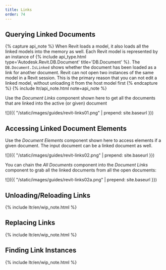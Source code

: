 ```yaml
---
title: Links
order: 74
---
```


## Querying Linked Documents

{% capture api_note %}
When Revit loads a model, it also loads all the linked models into the memory as well. Each Revit model is represented by an instance of {% include api_type.html type='Autodesk.Revit.DB.Document' title='DB.Document' %}. The `DB.Document.IsLinked` shows whether the document has been loaded as a link for another document. Revit can not open two instances of the same model in a Revit session. This is the primary reason that you can not edit a linked model, without unloading it from the host model first
{% endcapture %}
{% include ltr/api_note.html note=api_note %}

Use the *Document Links* component shown here to get all the documents that are linked into the active (or given) document

![]({{ "/static/images/guides/revit-links01.png" | prepend: site.baseurl }})

## Accessing Linked Document Elements

Use the *Document Elements* component shown here to access elements if a given document. The input document can be a linked document as well.

![]({{ "/static/images/guides/revit-links02.png" | prepend: site.baseurl }})

You can chain the *All Documents* component into the *Document Links* component to grab all the linked documents from all the open documents:

![]({{ "/static/images/guides/revit-links02a.png" | prepend: site.baseurl }})

## Unloading/Reloading Links

{% include ltr/en/wip_note.html %}

## Replacing Links

{% include ltr/en/wip_note.html %}

## Finding Link Instances

{% include ltr/en/wip_note.html %}

